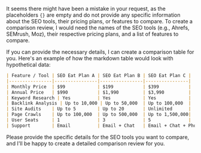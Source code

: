It seems there might have been a mistake in your request, as the placeholders `{}` are empty and do not provide any specific information about the SEO tools, their pricing plans, or features to compare. To create a comparison review, I would need the names of the SEO tools (e.g., Ahrefs, SEMrush, Moz), their respective pricing plans, and a list of features to compare.

If you can provide the necessary details, I can create a comparison table for you. Here's an example of how the markdown table would look with hypothetical data:

```markdown
| Feature / Tool | SEO Eat Plan A | SEO Eat Plan B | SEO Eat Plan C |
|----------------|----------------|----------------|----------------|
| Monthly Price  | $99            | $199           | $399           |
| Annual Price   | $990           | $1,990         | $3,990         |
| Keyword Research | Yes          | Yes            | Yes            |
| Backlink Analysis | Up to 10,000 | Up to 50,000  | Up to 100,000  |
| Site Audits    | Up to 5        | Up to 20       | Unlimited      |
| Page Crawls    | Up to 100,000  | Up to 500,000  | Up to 1,500,000|
| User Seats     | 1              | 3              | 5              |
| Support        | Email          | Email + Chat   | Email + Chat + Phone |
```

Please provide the specific details for the SEO tools you want to compare, and I'll be happy to create a detailed comparison review for you.